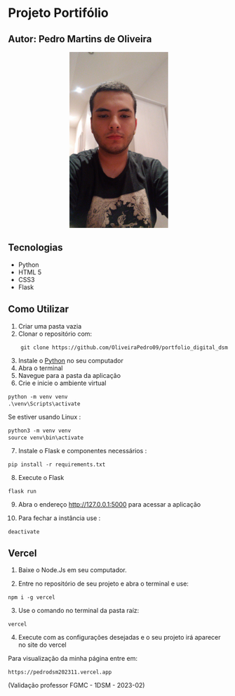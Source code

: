 # Projeto Portifólio
## Autor: Pedro Martins de Oliveira 

<p align="center">
<img src="mgt/foto.jpg" widht="400" height="400" alt="foto">
</p>

## Tecnologias

* Python
* HTML 5
* CSS3
* Flask

## Como Utilizar 

1. Criar uma pasta vazia
2. Clonar o repositório com: 
```console 
	git clone https://github.com/OliveiraPedro09/portfolio_digital_dsm
```
3. Instale o [Python](https://www.python.org/downloads/) no seu computador
4. Abra o terminal 
5. Navegue para a pasta da aplicação
6. Crie e inicie o ambiente virtual
```
python -m venv venv
.\venv\Scripts\activate
```
Se estiver usando Linux :
```
python3 -m venv venv
source venv\bin\activate
```
7. Instale o Flask e componentes necessários :
```
pip install -r requirements.txt
```
8. Execute o Flask 
```
flask run
```
9. Abra o endereço http://127.0.0.1:5000 para acessar a aplicação

10. Para fechar a instância use :
```
deactivate
```

## Vercel

1. Baixe o Node.Js em seu computador.

2. Entre no repositório de seu projeto e abra o terminal e use:
```
npm i -g vercel
```
3. Use o comando no terminal da pasta raíz:
```
vercel
```
4. Execute com as configurações desejadas e o seu projeto irá aparecer no site do vercel

Para visualização da minha página entre em:
```
https://pedrodsm202311.vercel.app
```
(Validação professor FGMC - 1DSM - 2023-02)
